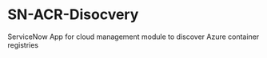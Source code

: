 # SN-ACR-Disocvery
ServiceNow App for cloud management module to discover Azure container registries
